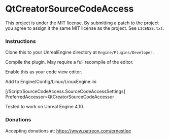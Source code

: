 QtCreatorSourceCodeAccess
==============================

This project is under the MIT license. By submitting a patch to the project you agree to assign it the same MIT license as the project. See `LICENSE.txt`.

### Instructions

Clone this to your UnrealEngine directory at `Engine/Plugins/Developer`.

Compile the plugin. May require a full recompile of the editor.

Enable this as your code view editor.

Add to Engine/Config/Linux/LinuxEngine.ini

[/Script/SourceCodeAccess.SourceCodeAccessSettings]
PreferredAccessor=QtCreatorSourceCodeAccessor

Tested to work on Unreal Engine 4.10.

### Donations

Accepting donations at: https://www.patreon.com/ernestlee
